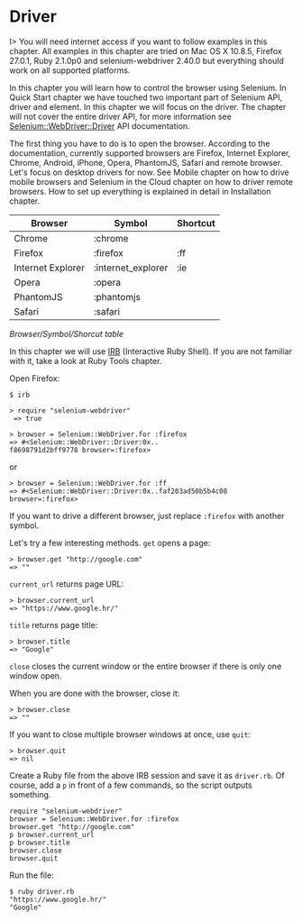 # Driver

I> You will need internet access if you want to follow examples in this chapter. All examples in this chapter are tried on Mac OS X 10.8.5, Firefox 27.0.1, Ruby 2.1.0p0 and selenium-webdriver 2.40.0 but everything should work on all supported platforms.

In this chapter you will learn how to control the browser using Selenium. In Quick Start chapter we have touched two important part of Selenium API, driver and element. In this chapter we will focus on the driver. The chapter will not cover the entire driver API, for more information see [Selenium::WebDriver::Driver](http://rdoc.info/gems/selenium-webdriver/Selenium/WebDriver/Driver) API documentation.

The first thing you have to do is to open the browser. According to the documentation, currently supported browsers are Firefox, Internet Explorer, Chrome, Android, iPhone, Opera, PhantomJS, Safari and remote browser. Let's focus on desktop drivers for now. See Mobile chapter on how to drive mobile browsers and Selenium in the Cloud chapter on how to driver remote browsers. How to set up everything is explained in detail in Installation chapter.

| Browser           | Symbol             | Shortcut |
|-------------------|--------------------|----------|
| Chrome            | :chrome            |          |
| Firefox           | :firefox           | :ff      |
| Internet Explorer | :internet_explorer | :ie      |
| Opera             | :opera             |          |
| PhantomJS         | :phantomjs         |          |
| Safari            | :safari            |          |

*Browser/Symbol/Shorcut table*

In this chapter we will use [IRB](https://en.wikipedia.org/wiki/Interactive_Ruby_Shell) (Interactive Ruby Shell). If you are not familiar with it, take a look at Ruby Tools chapter.

Open Firefox:

    $ irb

    > require "selenium-webdriver"
     => true

    > browser = Selenium::WebDriver.for :firefox
    => #<Selenium::WebDriver::Driver:0x..
    f8698791d2bff9778 browser=:firefox>

or

    > browser = Selenium::WebDriver.for :ff
    => #<Selenium::WebDriver::Driver:0x..faf203ad50b5b4c08 browser=:firefox>

If you want to drive a different browser, just replace `:firefox` with another symbol.

Let's try a few interesting methods. `get` opens a page:

    > browser.get "http://google.com"
    => ""

`current_url` returns page URL:

    > browser.current_url
    => "https://www.google.hr/"

`title` returns page title:

    > browser.title
    => "Google"

`close` closes the current window or the entire browser if there is only one window open.

When you are done with the browser, close it:

    > browser.close
    => ""

If you want to close multiple browser windows at once, use `quit`:

    > browser.quit
    => nil

Create a Ruby file from the above IRB session and save it as `driver.rb`. Of course, add a `p` in front of a few commands, so the script outputs something.

    require "selenium-webdriver"
    browser = Selenium::WebDriver.for :firefox
    browser.get "http://google.com"
    p browser.current_url
    p browser.title
    browser.close
    browser.quit

Run the file:

    $ ruby driver.rb
    "https://www.google.hr/"
    "Google"
